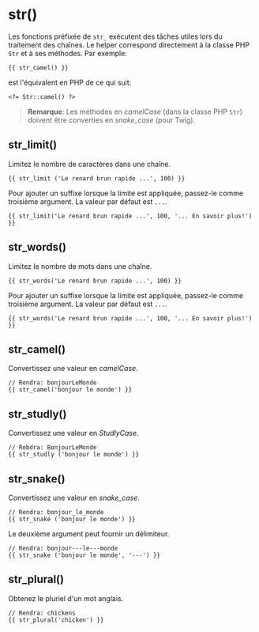 # str()

Les fonctions préfixée de `str_` exécutent des tâches utiles lors du traitement des chaînes. Le helper correspond directement à la classe PHP `Str` et à ses méthodes. Par exemple:

    {{ str_camel() }}

est l'équivalent en PHP de ce qui suit:

    <?= Str::camel() ?>

> **Remarque**: Les méthodes en _camelCase_ (dans la classe PHP `Str`) doivent être converties en _snake_case_ (pour Twig).

## str_limit()

Limitez le nombre de caractères dans une chaîne.

    {{ str_limit ('Le renard brun rapide ...', 100) }}

Pour ajouter un suffixe lorsque la limite est appliquée, passez-le comme troisième argument. La valeur par défaut est `...`.

    {{ str_limit('Le renard brun rapide ...', 100, '... En savoir plus!') }}

## str_words()

Limitez le nombre de mots dans une chaîne.

    {{ str_words('Le renard brun rapide ...', 100) }}

Pour ajouter un suffixe lorsque la limite est appliquée, passez-le comme troisième argument. La valeur par défaut est `...`.

    {{ str_words('Le renard brun rapide ...', 100, '... En savoir plus!') }}

## str_camel()

Convertissez une valeur en _camelCase_.

    // Rendra: bonjourLeMonde
    {{ str_camel('bonjour le monde') }}

## str_studly()

Convertissez une valeur en _StudlyCase_.

    // Rebdra: BonjourLeMonde
    {{ str_studly ('bonjour le monde') }}

## str_snake()

Convertissez une valeur en _snake_case_.

    // Rendra: bonjour_le_monde
    {{ str_snake ('bonjour le monde') }}

Le deuxième argument peut fournir un délimiteur.

    // Rendra: bonjour---le---monde
    {{ str_snake ('bonjour le monde', '---') }}

## str_plural()

Obtenez le pluriel d'un mot anglais.

    // Rendra: chickens
    {{ str_plural('chicken') }}
